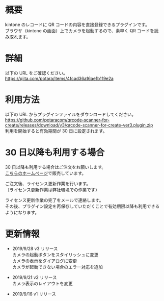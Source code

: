 # 概要

kintone のレコードに QR コードの内容を直接登録できるプラグインです。  
ブラウザ（kintone の画面）上でカメラを起動するので、素早く QR コードを読み取れます。

# 詳細

以下の URL をご確認ください。  
https://qiita.com/potara/items/4fcad36a16ae1b119e2a

# 利用方法

以下の URL からプラグインファイルをダウンロードしてください。  
https://github.com/potaracom/qrcode-scanner-for-create/releases/download/v3/qrcode-scanner-for-create-ver3.plugin.zip  
利用を開始すると有効期間が 30 日に設定されます。

# 30 日以降も利用する場合

30 日以降も利用する場合はご注文をお願いします。  
[こちらのホームページ](https://potaracom.stores.jp/items/5d57a1c708382965a0c9232f)で販売しています。

ご注文後、ライセンス更新作業を行います。  
（ライセンス更新作業は弊社環境での作業です）

ライセンス更新作業の完了をメールで連絡します。  
その後、プラグイン設定を再保存していただくことで有効期限以降も利用できるようになります。

# 更新情報

- 2019/9/28 v3 リリース  
  カメラの起動ボタンをスタイリッシュに変更  
  カメラの表示をダイアログに変更  
  カメラが起動できない場合のエラー対応を追加

- 2019/9/21 v2 リリース  
  カメラ表示のレイアウトを変更

- 2019/9/16 v1 リリース
